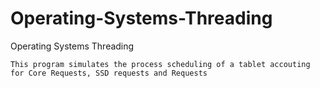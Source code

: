 # Operating-Systems-Threading
Operating Systems Threading
    
    This program simulates the process scheduling of a tablet accouting for Core Requests, SSD requests and Requests
